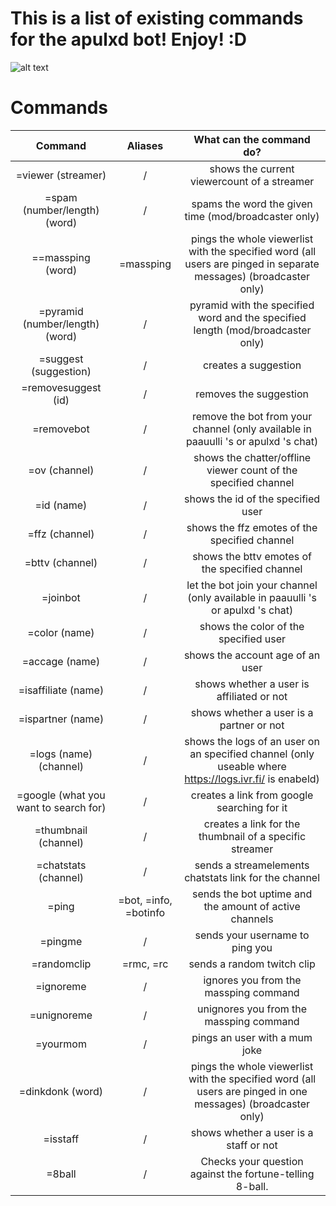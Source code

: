 
# This is a list of existing commands for the apulxd bot! Enjoy! :D 
![alt text](https://cdn.frankerfacez.com/emoticon/448243/4)



# Commands
| Command | Aliases | What can the command do?                                                                                             | 
|:-------:|:-------:|:--------------------------------------------------------------------------------------------------------------------:|
| =viewer (streamer) | / | shows the current viewercount of a streamer |
| =spam (number/length) (word) | / | spams the word the given time (mod/broadcaster only) |
| ==massping (word) | =massping | pings the whole viewerlist with the specified word (all users are pinged in separate messages) (broadcaster only) |
| =pyramid (number/length) (word)| / | pyramid with the specified word and the specified length (mod/broadcaster only) |
| =suggest (suggestion) | / | creates a suggestion |
| =removesuggest (id) | / | removes the suggestion |
| =removebot | / | remove the bot from your channel (only available in paauulli 's or apulxd 's chat) |
| =ov (channel) | / | shows the chatter/offline viewer count of the specified channel |
| =id (name) | / | shows the id  of the specified user |
| =ffz (channel) | / | shows the ffz emotes of the specified channel |
| =bttv (channel) | / | shows the bttv emotes of the specified channel |
| =joinbot| / | let the bot join your channel (only available in paauulli 's or apulxd 's chat) |
| =color (name) | / | shows the color of the specified user |
| =accage (name) | / | shows the account age of an user |
| =isaffiliate (name) | / | shows whether a user is affiliated or not |
| =ispartner (name) | / | shows whether a user is a partner or not |
| =logs (name) (channel) | / | shows the logs of an user on an specified channel (only useable where https://logs.ivr.fi/ is enabeld) |
| =google (what you want to search for) | / | creates a link from google searching for it |
| =thumbnail (channel) | / | creates a link for the thumbnail of a specific streamer |    
| =chatstats (channel) | / | sends a streamelements chatstats link for the channel |
| =ping | =bot, =info, =botinfo | sends the bot uptime and the amount of active channels |
| =pingme | / | sends your username to ping you | 
| =randomclip | =rmc, =rc | sends a random twitch clip |
| =ignoreme | / | ignores you from the massping command |
| =unignoreme | / | unignores you from the massping command |
| =yourmom | / | pings an user with a mum joke |
| =dinkdonk (word) | / | pings the whole viewerlist with the specified word (all users are pinged in one messages) (broadcaster only) |
| =isstaff | / | shows whether a user is a staff or not |
| =8ball | / | 	Checks your question against the fortune-telling 8-ball. |

